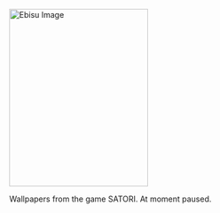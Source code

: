 <p align="left">
  <img src="https://i.ibb.co/n3J53Lc/ebisu-7-com-cores-manual.png" width="250px" height="320px" title="Ebisu Picture - Seven Luck Gods" alt="Ebisu Image"> 
</p> 
Wallpapers from the game SATORI. At moment paused.
